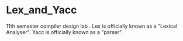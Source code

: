 # Lex_and_Yacc
11th semester compiler design lab . Lex is officially known as a "Lexical Analyser". Yacc is officially known as a "parser". 
